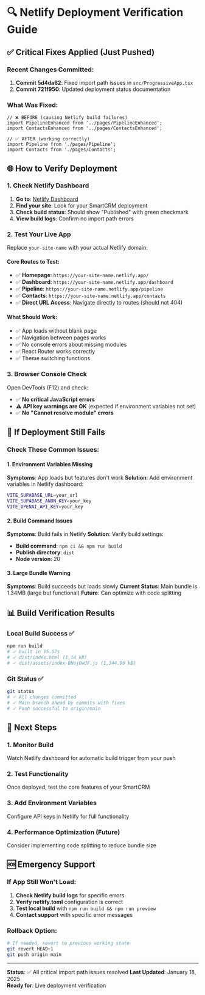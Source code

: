 # 🔍 Netlify Deployment Verification Guide

## ✅ Critical Fixes Applied (Just Pushed)

### Recent Changes Committed:
1. **Commit 5d4da62**: Fixed import path issues in `src/ProgressiveApp.tsx`
2. **Commit 721f950**: Updated deployment status documentation

### What Was Fixed:
```tsx
// ❌ BEFORE (causing Netlify build failures)
import PipelineEnhanced from '../pages/PipelineEnhanced';
import ContactsEnhanced from '../pages/ContactsEnhanced';

// ✅ AFTER (working correctly)
import Pipeline from './pages/Pipeline';
import Contacts from './pages/Contacts';
```

## 🌐 How to Verify Deployment

### 1. Check Netlify Dashboard
1. **Go to**: [Netlify Dashboard](https://app.netlify.com)
2. **Find your site**: Look for your SmartCRM deployment
3. **Check build status**: Should show "Published" with green checkmark
4. **View build logs**: Confirm no import path errors

### 2. Test Your Live App
Replace `your-site-name` with your actual Netlify domain:

#### Core Routes to Test:
- ✅ **Homepage**: `https://your-site-name.netlify.app/`
- ✅ **Dashboard**: `https://your-site-name.netlify.app/dashboard`
- ✅ **Pipeline**: `https://your-site-name.netlify.app/pipeline`
- ✅ **Contacts**: `https://your-site-name.netlify.app/contacts`
- ✅ **Direct URL Access**: Navigate directly to routes (should not 404)

#### What Should Work:
- ✅ App loads without blank page
- ✅ Navigation between pages works
- ✅ No console errors about missing modules
- ✅ React Router works correctly
- ✅ Theme switching functions

### 3. Browser Console Check
Open DevTools (F12) and check:
- ✅ **No critical JavaScript errors**
- ⚠️ **API key warnings are OK** (expected if environment variables not set)
- ✅ **No "Cannot resolve module" errors**

## 🔧 If Deployment Still Fails

### Check These Common Issues:

#### 1. Environment Variables Missing
**Symptoms**: App loads but features don't work
**Solution**: Add environment variables in Netlify dashboard:
```bash
VITE_SUPABASE_URL=your_url
VITE_SUPABASE_ANON_KEY=your_key
VITE_OPENAI_API_KEY=your_key
```

#### 2. Build Command Issues
**Symptoms**: Build fails in Netlify
**Solution**: Verify build settings:
- **Build command**: `npm ci && npm run build`
- **Publish directory**: `dist`
- **Node version**: 20

#### 3. Large Bundle Warning
**Symptoms**: Build succeeds but loads slowly
**Current Status**: Main bundle is 1.34MB (large but functional)
**Future**: Can optimize with code splitting

## 📊 Build Verification Results

### Local Build Success ✅
```bash
npm run build
# ✓ built in 15.57s
# ✓ dist/index.html (1.14 kB)
# ✓ dist/assets/index-BNujOwUF.js (1,344.96 kB)
```

### Git Status ✅
```bash
git status
# ✓ All changes committed
# ✓ Main branch ahead by commits with fixes
# ✓ Push successful to origin/main
```

## 🚀 Next Steps

### 1. Monitor Build
Watch Netlify dashboard for automatic build trigger from your push

### 2. Test Functionality
Once deployed, test the core features of your SmartCRM

### 3. Add Environment Variables
Configure API keys in Netlify for full functionality

### 4. Performance Optimization (Future)
Consider implementing code splitting to reduce bundle size

## 🆘 Emergency Support

### If App Still Won't Load:
1. **Check Netlify build logs** for specific errors
2. **Verify netlify.toml** configuration is correct
3. **Test local build** with `npm run build && npm run preview`
4. **Contact support** with specific error messages

### Rollback Option:
```bash
# If needed, revert to previous working state
git revert HEAD~1
git push origin main
```

---

**Status**: ✅ All critical import path issues resolved
**Last Updated**: January 18, 2025  
**Ready for**: Live deployment verification
